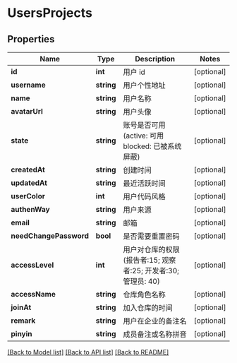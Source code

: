 # UsersProjects

## Properties

Name | Type | Description | Notes
------------ | ------------- | ------------- | -------------
**id** | **int** | 用户 id | [optional] 
**username** | **string** | 用户个性地址 | [optional] 
**name** | **string** | 用户名称 | [optional] 
**avatarUrl** | **string** | 用户头像 | [optional] 
**state** | **string** | 账号是否可用(active: 可用 blocked: 已被系统屏蔽) | [optional] 
**createdAt** | **string** | 创建时间 | [optional] 
**updatedAt** | **string** | 最近活跃时间 | [optional] 
**userColor** | **int** | 用户代码风格 | [optional] 
**authenWay** | **string** | 用户来源 | [optional] 
**email** | **string** | 邮箱 | [optional] 
**needChangePassword** | **bool** | 是否需要重置密码 | [optional] 
**accessLevel** | **int** | 用户对仓库的权限(报告者:15; 观察者:25; 开发者:30; 管理员: 40) | [optional] 
**accessName** | **string** | 仓库角色名称 | [optional] 
**joinAt** | **string** | 加入仓库的时间 | [optional] 
**remark** | **string** | 用户在企业的备注名 | [optional] 
**pinyin** | **string** | 成员备注或名称拼音 | [optional] 

[[Back to Model list]](../../README.md#documentation-for-models) [[Back to API list]](../../README.md#documentation-for-api-endpoints) [[Back to README]](../../README.md)


